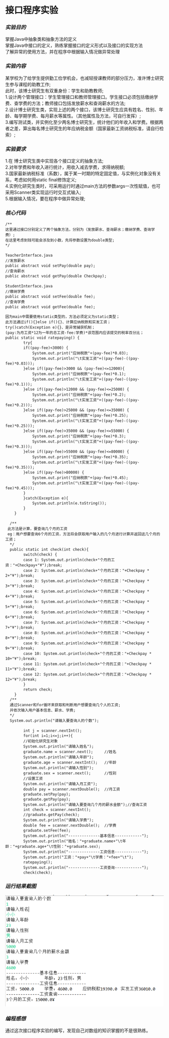 # 接口程序实验
### ___实验目的___
掌握Java中抽象类和抽象方法的定义  
掌握Java中接口的定义，熟练掌握接口的定义形式以及接口的实现方法  
了解异常的使用方法，并在程序中根据输入情况做异常处理  
### ___实验内容___
某学校为了给学生提供勤工俭学机会，也减轻授课教师的部分压力，准许博士研究生参与课程的助教工作;  
此时，该博士研究生有双重身份：学生和助教教师;  
1.设计两个管理接口：学生管理接口和教师管理接口。学生接口必须包括缴纳学费、查学费的方法；教师接口包括发放薪水和查询薪水的方法;  
2.设计博士研究生类，实现上述的两个接口，该博士研究生应具有姓名、性别、年龄、每学期学费、每月薪水等属性。（其他属性及方法，可自行发挥）;  
3.编写测试类，并实例化至少两名博士研究生，统计他们的年收入和学费。根据两者之差，算出每名博士研究生的年应纳税金额（国家最新工资纳税标准，请自行检索）;  
### ___实验要求___
1.在 博士研究生类中实现各个接口定义的抽象方法;  
2.对年学费和年收入进行统计，用收入减去学费，求得纳税额;  
3.国家最新纳税标准（系数），属于某一时期的特定固定值，与实例化对象没有关系，考虑如何用static  final修饰定义;  
4.实例化研究生类时，可采用运行时通过main方法的参数args一次性赋值，也可采用Scanner类实现运行时交互式输入;  
5.根据输入情况，要在程序中做异常处理; 
### ___核心代码___
```
/**
这里通过接口分别定义了两个抽象方法，分别为（发放薪水、查询薪水；缴纳学费、查询学费）;
在这里考虑到钱可能会涉及到小数，先将参数设置为double类型;
*/

TeacherInterface.java
//发放薪水
public abstract void setPay(double pay);
//查询薪水
public abstract void getPay(double Checkpay);

StudentInterface.java
//缴纳学费
public abstract void setFee(double fee);
//查询学费
public abstract void getFee(double fee);
```
```
因为main中需要使用static类型的，方法必须定义为static类型；
此方法通过if(){}else if(){}、计算应纳税款和实发工资；
try()catch(Exception e){}、是异常捕获机制；
(pay:为月工资*12为一年的总工资-fee:学费)*该范围内应该提交的税率百分比；
public static void ratepaying() {
		try{
		if((pay-fee)<3000) {
			System.out.print("应纳税款"+(pay-fee)*0.03);
			System.out.println("\t实发工资"+((pay-fee)-((pay-fee)*0.03)));
		}else if((pay-fee)>3000 && (pay-fee)<=12000){
			System.out.print("应纳税款"+(pay-fee)*0.1);
			System.out.println("\t实发工资"+((pay-fee)-((pay-fee)*0.1)));
		}else if((pay-fee)>12000 && (pay-fee)<=25000) {
			System.out.print("应纳税款"+(pay-fee)*0.2);
			System.out.println("\t实发工资"+((pay-fee)-((pay-fee)*0.2)));
		}else if((pay-fee)>25000 && (pay-fee)<=35000) {
			System.out.print("应纳税款"+(pay-fee)*0.25);
			System.out.println("\t实发工资"+((pay-fee)-((pay-fee)*0.25)));
		}else if((pay-fee)>35000 && (pay-fee)<=55000) {
			System.out.print("应纳税款"+(pay-fee)*0.3);
			System.out.println("\t实发工资"+((pay-fee)-((pay-fee)*0.3)));
		}else if((pay-fee)>55000 && (pay-fee)<=80000) {
			System.out.print("应纳税款"+(pay-fee)*0.35);
			System.out.println("\t实发工资"+((pay-fee)-((pay-fee)*0.35)));
		}else if((pay-fee)>80000) {
			System.out.print("应纳税款"+(pay-fee)*0.45);
			System.out.println("\t实发工资"+((pay-fee)-((pay-fee)*0.45)));
		}	
		}catch(Exception e){
			System.out.println(e.toString());
		}
	}
  
  /**
 此方法是计算，要查询几个月的工资
 eg：用户想要查询6个月的工资，方法将会获取用户输入的几个月进行计算并返回这几个月的工资；
  */
  public static int check(int check){
		switch(check) {
		case 1: System.out.println(check+"个月的工资："+Checkpay+"¥");break;
		case 2: System.out.println(check+"个月的工资："+Checkpay * 2+"¥");break;
		case 3: System.out.println(check+"个月的工资："+Checkpay * 3+"¥");break;
		case 4: System.out.println(check+"个月的工资："+Checkpay * 4+"¥");break;
		case 5: System.out.println(check+"个月的工资："+Checkpay * 5+"¥");break;
		case 6: System.out.println(check+"个月的工资："+Checkpay * 6+"¥");break;
		case 7: System.out.println(check+"个月的工资："+Checkpay * 7+"¥");break;
		case 8: System.out.println(check+"个月的工资："+Checkpay * 8+"¥");break;
		case 9: System.out.println(check+"个月的工资："+Checkpay * 9+"¥");break;
		case 10: System.out.println(check+"个月的工资："+Checkpay * 10+"¥");break;
		case 11: System.out.println(check+"个月的工资："+Checkpay * 11+"¥");break;
		case 12: System.out.println(check+"个月的工资："+Checkpay * 12+"¥");break;
		}
		return check;
	}
  /**
  通过Scanner和for循环来获取和判断用户想要查询几个人的工资;
  并依次输入用户基本信息、薪水、学费;
  */
  System.out.println("请输入要查询人的个数");
		
		int j = scanner.nextInt();
		for(int i=1;i<=j;i++){
		//初始化研究生对象
		System.out.println("请输入姓名");
		graduate.name = scanner.next();		//姓名
		System.out.println("请输入年龄");
		graduate.age = scanner.nextInt();	//年龄
		System.out.println("请输入性别");
		graduate.sex = scanner.next();		//性别
		//设置工资
		System.out.println("请输入月工资");
		double pay = scanner.nextDouble();	//月工资
		graduate.setPay(pay);
		graduate.getPay(pay);
		System.out.println("请输入要查询几个月的薪水金额");//查询工资
		int check = scanner.nextInt();
		//graduate.getPay(check);
		System.out.println("请输入学费");
		double fee = scanner.nextDouble();	//学费
		graduate.setFee(fee);
		System.out.println("--------------基本信息------------");
		System.out.println("姓名："+graduate.name+"\t年龄："+graduate.age+"\t性别："+graduate.sex);
		System.out.println("--------------工资信息------------");
		System.out.print("工资："+pay+"\t学费："+fee+"\t");
		ratepaying();
		System.out.println("--------------工资查询------------");
		check(check);
```
### ___运行结果截图___
![运行结果](https://github.com/Traveller-g/School/blob/main/img/1605098188.jpg)
### ___编程感想___
通过这次接口程序实验的编写，发现自己对数组的知识掌握的不是很熟练。
